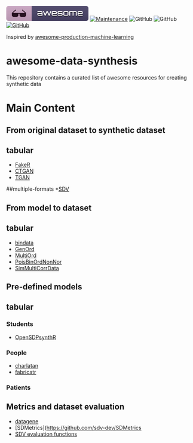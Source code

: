 [![Awesome](images/awesome.svg)](https://github.com/sindresorhus/awesome)
[![Maintenance](https://img.shields.io/badge/Maintained%3F-YES-green.svg)](https://github.com/joofio/awesome-data-synthesis/graphs/commit-activity)
![GitHub](https://img.shields.io/badge/Release-PROD-yellow.svg)
![GitHub](https://img.shields.io/badge/License-MIT-lightgrey.svg)
[![GitHub](https://img.shields.io/twitter/follow/4Elemento.svg?label=Follow)](https://twitter.com/4Elemento/)

Inspired by [awesome-production-machine-learning](https://github.com/EthicalML/awesome-production-machine-learning)

# awesome-data-synthesis
This repository contains a curated list of awesome resources for creating synthetic data


# Main Content

## From original dataset to synthetic dataset

## tabular
* [FakeR](https://cran.r-project.org/web/packages/fakeR/index.html)
* [CTGAN](https://github.com/sdv-dev/CTGAN)
* [TGAN](https://github.com/sdv-dev/TGAN)

##multiple-formats
*[SDV](https://github.com/sdv-dev/SDV)

## From model to dataset

## tabular
* [bindata](https://cran.r-project.org/web/packages/bindata/index.html)
* [GenOrd](https://cran.r-project.org/web/packages/GenOrd/index.html)
* [MultiOrd](https://cran.r-project.org/web/packages/MultiOrd/index.html)
* [PoisBinOrdNonNor](https://cran.r-project.org/web/packages/PoisBinOrdNonNor/index.html)
* [SimMultiCorrData](https://cran.r-project.org/web/packages/SimMultiCorrData/index.html)

## Pre-defined models 
## tabular
### Students
* [OpenSDPsynthR](https://github.com/opensdp/OpenSDPsynthR)

### People
* [charlatan](https://cran.r-project.org/web/packages/charlatan/index.html)
* [fabricatr](https://cran.r-project.org/web/packages/fabricatr/index.html)

### Patients



## Metrics and dataset evaluation 
* [datagene](https://github.com/firmai/datagene)
* [SDMetrics](https://github.com/sdv-dev/SDMetrics
* [SDV evaluation functions](https://github.com/sdv-dev/SDV)
